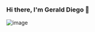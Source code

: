 ### Hi there, I'm Gerald Diego 👋


![image]({https://img.shields.io/badge/LinkedIn-0077B5?style=for-the-badge&logo=linkedin&logoColor=white})
